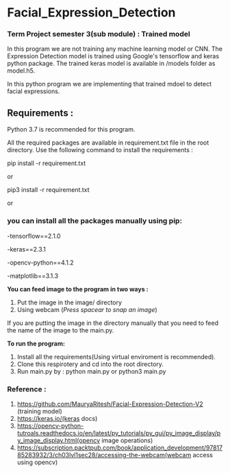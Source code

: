 # Facial_Expression_Detection
### Term Project semester 3(sub module) : Trained model

In this program we are not training any machine learning model or CNN. The Expression Detection model is trained using Google's tensorflow and keras python package. The trained keras model is available in /models folder as model.h5.

In this python program we are implementing that trained mdoel to detect facial expressions.

## Requirements :
Python 3.7 is recommended for this program.

All the required packages are available in requirement.txt file in the root directory.
Use the following command to install the requirements :

pip install -r requirement.txt

or

pip3 install -r requirement.txt

or

### you can install all the packages manually using pip:

  -tensorflow==2.1.0
  
  -keras==2.3.1
  
  -opencv-python==4.1.2
  
  -matplotlib==3.1.3
  


**You can feed image to the program in two ways :**

1. Put the image in the image/ directory 
2. Using webcam (*Press spacear to snap an image*)

If you are putting the image in the directory manually that you need to feed the name of the image to the main.py.

**To run the program:**

1. Install all the requirements(Using virtual enviroment is recommended).
2. Clone this respirotery and cd into the root directory.
3. Run main.py by : python main.py or python3 main.py

### Reference :

1. https://github.com/MauryaRitesh/Facial-Expression-Detection-V2 (training model)
2. https://keras.io/(keras docs)
3. https://opencv-python-tutroals.readthedocs.io/en/latest/py_tutorials/py_gui/py_image_display/py_image_display.html(opencv image operations)
4. https://subscription.packtpub.com/book/application_development/9781785283932/3/ch03lvl1sec28/accessing-the-webcam(webcam access using opencv)
